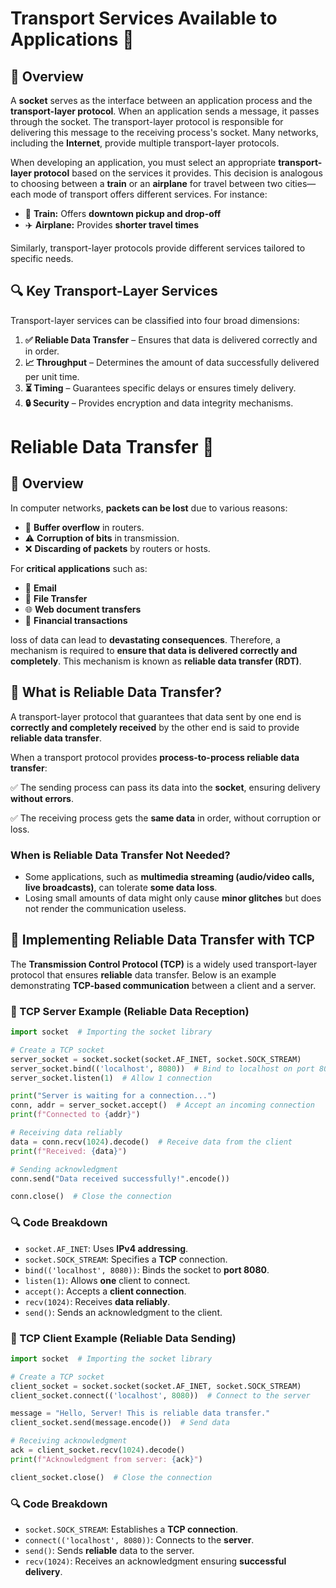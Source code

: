# **Transport Services Available to Applications 🚀**

## 📌 Overview

A **socket** serves as the interface between an application process and the **transport-layer protocol**. When an application sends a message, it passes through the socket. The transport-layer protocol is responsible for delivering this message to the receiving process's socket. Many networks, including the **Internet**, provide multiple transport-layer protocols.

When developing an application, you must select an appropriate **transport-layer protocol** based on the services it provides. This decision is analogous to choosing between a **train** or an **airplane** for travel between two cities—each mode of transport offers different services. For instance:

- 🚆 **Train:** Offers **downtown pickup and drop-off**
- ✈️ **Airplane:** Provides **shorter travel times**

Similarly, transport-layer protocols provide different services tailored to specific needs.

## 🔍 Key Transport-Layer Services

Transport-layer services can be classified into four broad dimensions:

1. **✅ Reliable Data Transfer** – Ensures that data is delivered correctly and in order.
2. **📈 Throughput** – Determines the amount of data successfully delivered per unit time.
3. **⏳ Timing** – Guarantees specific delays or ensures timely delivery.
4. **🔒 Security** – Provides encryption and data integrity mechanisms.

# **Reliable Data Transfer** 🚀

## 📌 Overview

In computer networks, **packets can be lost** due to various reasons:

- 🔄 **Buffer overflow** in routers.
- ⚠️ **Corruption of bits** in transmission.
- ❌ **Discarding of packets** by routers or hosts.

For **critical applications** such as:

- 📧 **Email**
- 📂 **File Transfer**
- 🌐 **Web document transfers**
- 🏦 **Financial transactions**

loss of data can lead to **devastating consequences**. Therefore, a mechanism is required to **ensure that data is delivered correctly and completely**. This mechanism is known as **reliable data transfer (RDT)**.

## 🔹 What is Reliable Data Transfer?

A transport-layer protocol that guarantees that data sent by one end is **correctly and completely received** by the other end is said to provide **reliable data transfer**.

When a transport protocol provides **process-to-process reliable data transfer**:

✅ The sending process can pass its data into the **socket**, ensuring delivery **without errors**.


✅ The receiving process gets the **same data** in order, without corruption or loss.

### **When is Reliable Data Transfer Not Needed?**

- Some applications, such as **multimedia streaming (audio/video calls, live broadcasts)**, can tolerate **some data loss**.
- Losing small amounts of data might only cause **minor glitches** but does not render the communication useless.

## 🔄 Implementing Reliable Data Transfer with TCP

The **Transmission Control Protocol (TCP)** is a widely used transport-layer protocol that ensures **reliable** data transfer. Below is an example demonstrating **TCP-based communication** between a client and a server.

### **🔹 TCP Server Example (Reliable Data Reception)**

```python
import socket  # Importing the socket library

# Create a TCP socket
server_socket = socket.socket(socket.AF_INET, socket.SOCK_STREAM)
server_socket.bind(('localhost', 8080))  # Bind to localhost on port 8080
server_socket.listen(1)  # Allow 1 connection

print("Server is waiting for a connection...")
conn, addr = server_socket.accept()  # Accept an incoming connection
print(f"Connected to {addr}")

# Receiving data reliably
data = conn.recv(1024).decode()  # Receive data from the client
print(f"Received: {data}")

# Sending acknowledgment
conn.send("Data received successfully!".encode())

conn.close()  # Close the connection
```

### **🔍 Code Breakdown**

- `socket.AF_INET`: Uses **IPv4 addressing**.
- `socket.SOCK_STREAM`: Specifies a **TCP** connection.
- `bind(('localhost', 8080))`: Binds the socket to **port 8080**.
- `listen(1)`: Allows **one** client to connect.
- `accept()`: Accepts a **client connection**.
- `recv(1024)`: Receives **data reliably**.
- `send()`: Sends an acknowledgment to the client.

### **🔹 TCP Client Example (Reliable Data Sending)**

```python
import socket  # Importing the socket library

# Create a TCP socket
client_socket = socket.socket(socket.AF_INET, socket.SOCK_STREAM)
client_socket.connect(('localhost', 8080))  # Connect to the server

message = "Hello, Server! This is reliable data transfer."
client_socket.send(message.encode())  # Send data

# Receiving acknowledgment
ack = client_socket.recv(1024).decode()
print(f"Acknowledgment from server: {ack}")

client_socket.close()  # Close the connection
```

### **🔍 Code Breakdown**

- `socket.SOCK_STREAM`: Establishes a **TCP connection**.
- `connect(('localhost', 8080))`: Connects to the **server**.
- `send()`: Sends **reliable** data to the server.
- `recv(1024)`: Receives an acknowledgment ensuring **successful delivery**.

